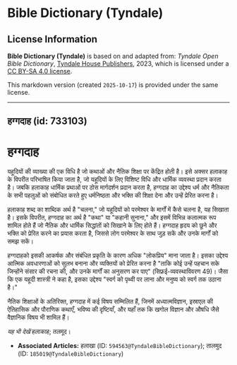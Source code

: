 # Bible Dictionary (Tyndale)

## License Information

**Bible Dictionary (Tyndale)** is based on and adapted from: _Tyndale Open Bible Dictionary_, [Tyndale House Publishers](https://tyndaleopenresources.com/), 2023, which is licensed under a [CC BY-SA 4.0 license](https://creativecommons.org/licenses/by-sa/4.0/legalcode.en).

This markdown version (created `2025-10-17`) is provided under the same license.



--------------------------------

## हग्गदाह (id: 733103)

हग्गदाह
=======

यहूदियों की व्याख्या की एक विधि है जो कथाओं और नैतिक शिक्षा पर केंद्रित होती है। इसे अक्सर हलाकाह के विपरीत परिभाषित किया जाता है, जो यहूदियों के लिए विशिष्ट विधि और धार्मिक व्यवस्था प्रदान करता है। जबकि हलाकाह धार्मिक प्रथाओं पर ठोस मार्गदर्शन प्रदान करता है, हग्गदाह का उद्देश्य धर्म और नैतिकता के सभी पहलुओं को संबोधित करते हुए धर्मनिष्ठता और भक्ति की शिक्षा देना और उन्हें प्रेरित करना है।

हलाकाह शब्द का शाब्दिक अर्थ है "चलना," जो यहूदियों को परमेश्वर के मार्गों में कैसे चलना है, यह सिखाता है। इसके विपरीत, हग्गदाह का अर्थ है "कथा" या "कहानी सुनाना," और इसमें विभिन्न कलात्मक रूप शामिल होते हैं जो नैतिक और धार्मिक सिद्धांतों को सिखाने के लिए होते हैं। हग्गदाह हृदय को छूने और भक्ति को प्रेरित करने का प्रयास करता है, जिससे लोग परमेश्वर के साथ जुड़ सकें और उनके मार्गों को समझ सकें।

हग्गदाहको इसकी आकर्षक और संबंधित प्रकृति के कारण अधिक "लोकप्रिय" माना जाता है। इसका उद्देश्य आत्मिक अवधारणाओं को सुलभ बनाना और व्यक्तियों को प्रेरित करना है "ताकि कोई उन्हें पहचान सके जिन्होंने संसार की रचना की, और उनके मार्गों का अनुसरण कर पाए" (सिफ्रई\-व्यवस्थाविवरण 49\)। जैसा कि एक यहूदी शास्त्री ने कहा है, इसका उद्देश्य "स्वर्ग को पृथ्वी पर लाना और मनुष्य को स्वर्ग तक उठाना है।"

नैतिक शिक्षाओं के अतिरिक्त, हग्गदाह में कई विषय सम्मिलित हैं, जिनमें अध्यात्मविज्ञान, इस्राएल की ऐतिहासिक और पौराणिक कथाएँ, भविष्य की दृष्टियाँ, और यहाँ तक कि खगोल विज्ञान और औषधि जैसे वैज्ञानिक विषय भी शामिल हैं।

*यह भी देखें* हलाकाह; तलमूद। 

* **Associated Articles:** हलाखा (ID: `594563@TyndaleBibleDictionary`); तालमुद (ID: `185019@TyndaleBibleDictionary`)

